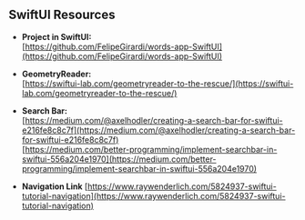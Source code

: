 
## **SwiftUI Resources**

  
-   **Project in SwiftUI:**  
    [https://github.com/FelipeGirardi/words-app-SwiftUI](https://github.com/FelipeGirardi/words-app-SwiftUI)
    
-   **GeometryReader:**  
    [https://swiftui-lab.com/geometryreader-to-the-rescue/](https://swiftui-lab.com/geometryreader-to-the-rescue/)
    
-   **Search Bar:**  
    [https://medium.com/@axelhodler/creating-a-search-bar-for-swiftui-e216fe8c8c7f](https://medium.com/@axelhodler/creating-a-search-bar-for-swiftui-e216fe8c8c7f)  
    [https://medium.com/better-programming/implement-searchbar-in-swiftui-556a204e1970](https://medium.com/better-programming/implement-searchbar-in-swiftui-556a204e1970)
    
-   **Navigation Link**
[https://www.raywenderlich.com/5824937-swiftui-tutorial-navigation](https://www.raywenderlich.com/5824937-swiftui-tutorial-navigation)
